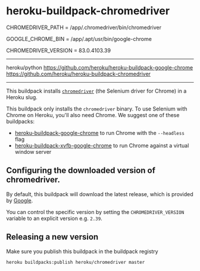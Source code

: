 # heroku-buildpack-chromedriver

CHROMEDRIVER_PATH = /app/.chromedriver/bin/chromedriver

GOOGLE_CHROME_BIN = /app/.apt/usr/bin/google-chrome

CHROMEDRIVER_VERSION = 83.0.4103.39

***
heroku/python
https://github.com/heroku/heroku-buildpack-google-chrome
https://github.com/heroku/heroku-buildpack-chromedriver
***

This buildpack installs
[`chromedriver`](https://sites.google.com/a/chromium.org/chromedriver/)
 (the Selenium driver for Chrome) in a Heroku slug.
 
 This buildpack only installs the `chromedriver` binary. To use Selenium with Chrome
 on Heroku, you'll also need Chrome. We suggest one of these buildpacks:
 
 - [heroku-buildpack-google-chrome](https://github.com/heroku/heroku-buildpack-google-chrome) 
   to run Chrome with the `--headless` flag
 - [heroku-buildpack-xvfb-google-chrome](https://github.com/heroku/heroku-buildpack-xvfb-google-chrome)
   to run Chrome against a virtual window server


## Configuring the downloaded version of chromedriver.

By default, this buildpack will download the latest release, which is provided
by [Google](https://chromedriver.storage.googleapis.com/LATEST_RELEASE).

You can control the specific version by setting the `CHROMEDRIVER_VERSION`
variable to an explicit version e.g. `2.39`.


## Releasing a new version

Make sure you publish this buildpack in the buildpack registry

`heroku buildpacks:publish heroku/chromedriver master`
